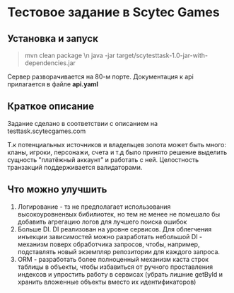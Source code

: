 # Тестовое задание в Scytec Games

## Установка и запуск
> mvn clean package \n
> java -jar target/scytesttask-1.0-jar-with-dependencies.jar

Сервер разворачивается на 80-м порте.
Документация к api прилагается в файле **api.yaml**

## Краткое описание
Задание сделано в соответствии с описанием на testtask.scytecgames.com

Т.к потенциальных источников и владельцев золота может быть много: кланы, игроки, персонажи, счета и т.д
было принято решение выделить сущность "платёжный аккаунт" и работать с ней. Целостность транзакций поддерживается валидаторами.


## Что можно улучшить

1) Логирование - тз не предполагает использования высокоуровненвых бибилиотек, но тем не менее не помешало бы добавить агрегацию логов для лучшего поиска ошибок
2) Больше DI. DI реализован на уровне сервисов. Для облегчения инъекции зависимостей можно разработать небольшой DI - механизм поверх обработчика запросов, чтобы, например, подставлять новый экземпляр репозитории для каждого запроса.
3) ORM - разработать более полноценный механизм каста строк таблицы в объекты, чтобы избавиться от ручного проставления индексов и упростить работу в сервисах (убрать лишние getById и хранить вложенные объекты вместо их идентификаторов)




